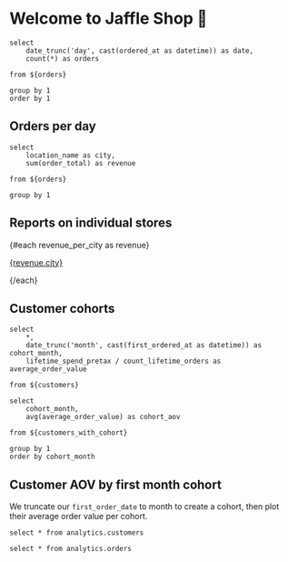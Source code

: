 # Welcome to Jaffle Shop 🥪

```orders_per_day
select
    date_trunc('day', cast(ordered_at as datetime)) as date,
    count(*) as orders

from ${orders}

group by 1
order by 1
```

## Orders per day

<LineChart
    data={orders_per_day}
    x=date
    y=orders
    yAxistTitle="orders_per_day"
/>

```revenue_per_city
select
    location_name as city,
    sum(order_total) as revenue

from ${orders}

group by 1
```

## Reports on individual stores

{#each revenue_per_city as revenue}

[{revenue.city}](/{revenue.city})

{/each}

## Customer cohorts

```customers_with_cohort
select
    *,
    date_trunc('month', cast(first_ordered_at as datetime)) as cohort_month,
    lifetime_spend_pretax / count_lifetime_orders as average_order_value

from ${customers}
```

```cohorts_aov
select
    cohort_month,
    avg(average_order_value) as cohort_aov

from ${customers_with_cohort}

group by 1
order by cohort_month
```

## Customer AOV by first month cohort

We truncate our `first_order_date` to month to create a cohort, then plot their average order value per cohort.

<BarChart
    data={cohorts_aov}
    x=cohort_month
    y=cohort_aov
    yAxisTitle="average order value"
/>

```customers
select * from analytics.customers
```

```orders
select * from analytics.orders
```
